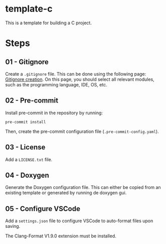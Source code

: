 # template-c
This is a template for building a C project.

# Steps

## 01 - Gitignore
Create a `.gitignore` file. This can be done using the following page: [Gitignore creation](https://www.toptal.com/developers/gitignore). On this page, you should select all relevant modules, such as the programming language, IDE, OS, etc.

## 02 - Pre-commit
Install pre-commit in the repository by running:

```
pre-commit install
```

Then, create the pre-commit configuration file (`.pre-commit-config.yaml`).

## 03 - License
Add a `LICENSE.txt` file.

## 04 - Doxygen
Generate the Doxygen configuration file. This can either be copied from an existing template or generated by running de doxygen gui.

## 05 - Configure VSCode
Add a `settings.json` file to configure VSCode to auto-format files upon saving.

The Clang-Format V1.9.0 extension must be installed.

